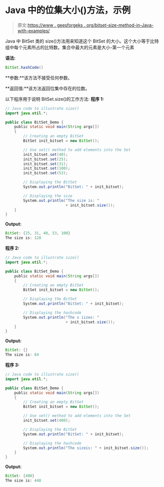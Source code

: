 # Java 中的位集大小()方法，示例

> 原文:[https://www . geesforgeks . org/bitset-size-method-in-Java-with-examples/](https://www.geeksforgeeks.org/bitset-size-method-in-java-with-examples/)

Java 中 BitSet 类的 size()方法用来知道这个 BitSet 的大小。这个大小等于比特组中每个元素所占的比特数。集合中最大的元素是大小-第一个元素

**语法:**

```java
BitSet.hashCode()
```

**参数:**该方法不接受任何参数。

**返回值:**该方法返回位集中存在的位数。

以下程序用于说明 BitSet.size()的工作方法:
**程序 1:**

```java
// Java code to illustrate size()
import java.util.*;

public class BitSet_Demo {
    public static void main(String args[])
    {
        // Creating an empty BitSet
        BitSet init_bitset = new BitSet();

        // Use set() method to add elements into the Set
        init_bitset.set(40);
        init_bitset.set(25);
        init_bitset.set(31);
        init_bitset.set(100);
        init_bitset.set(53);

        // Displaying the BitSet
        System.out.println("BitSet: " + init_bitset);

        // Displaying the size
        System.out.println("The size is: "
                           + init_bitset.size());
    }
}
```

**Output:**

```java
BitSet: {25, 31, 40, 53, 100}
The size is: 128

```

**程序 2:**

```java
// Java code to illustrate size()
import java.util.*;

public class BitSet_Demo {
    public static void main(String args[])
    {
        // Creating an empty BitSet
        BitSet init_bitset = new BitSet();

        // Displaying the BitSet
        System.out.println("BitSet: " + init_bitset);

        // Displaying the hashcode
        System.out.println("The s iizes: "
                           + init_bitset.size());
    }
}
```

**Output:**

```java
BitSet: {}
The size is: 64

```

**程序 3:**

```java
// Java code to illustrate size()
import java.util.*;

public class BitSet_Demo {
    public static void main(String args[])
    {
        // Creating an empty BitSet
        BitSet init_bitset = new BitSet();

        // Use set() method to add elements into the Set
        init_bitset.set(400);

        // Displaying the BitSet
        System.out.println("BitSet: " + init_bitset);

        // Displaying the hashcode
        System.out.println("The sizeis: " + init_bitset.size());
    }
}
```

**Output:**

```java
BitSet: {400}
The size is: 448

```